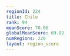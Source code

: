 ```yaml
---
regionId: 224
title: Chile
rank: 94
meanScore: 70.06
globalMeanScore: 69.82
numRegions: 220
layout: region_score
---
```

